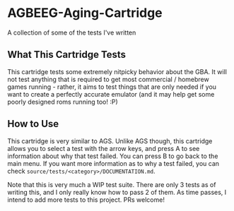# AGBEEG-Aging-Cartridge
A collection of some of the tests I've written

## What This Cartridge Tests
This cartridge tests some extremely nitpicky behavior about the GBA. It will not test anything that is required to get most commercial / homebrew games running - rather, it aims to test things that are only needed if you want to create a perfectly accurate emulator (and it may help get some poorly designed roms running too! :P)

## How to Use
This cartridge is very similar to AGS. Unlike AGS though, this cartridge allows you to select a test with the arrow keys, and press A to see information about why that test failed. You can press B to go back to the main menu. If you want more information as to why a test failed, you can check `source/tests/<category>/DOCUMENTATION.md`. 


Note that this is very much a WIP test suite. There are only 3 tests as of writing this, and I only really know how to pass 2 of them. As time passes, I intend to add more tests to this project. PRs welcome!
